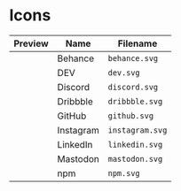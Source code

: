 <script setup>
import behance from "../icons/behance.svg?raw";
import dev from "../icons/dev.svg?raw";
import discord from "../icons/discord.svg?raw";
import dribbble from "../icons/dribbble.svg?raw";
import github from "../icons/github.svg?raw";
import instagram from "../icons/instagram.svg?raw";
import linkedin from "../icons/linkedin.svg?raw";
import mastodon from "../icons/mastodon.svg?raw";
import npm from "../icons/npm.svg?raw";

import Icon from "./components/Icon.vue";
</script>

# Icons

| Preview                      | Name      | Filename        |
| ---------------------------- | --------- | --------------- |
| <Icon :svgRaw="behance" />   | Behance   | `behance.svg`   |
| <Icon :svgRaw="dev" />       | DEV       | `dev.svg`       |
| <Icon :svgRaw="discord" />   | Discord   | `discord.svg`   |
| <Icon :svgRaw="dribbble" />  | Dribbble  | `dribbble.svg`  |
| <Icon :svgRaw="github" />    | GitHub    | `github.svg`    |
| <Icon :svgRaw="instagram" /> | Instagram | `instagram.svg` |
| <Icon :svgRaw="linkedin" />  | LinkedIn  | `linkedin.svg`  |
| <Icon :svgRaw="mastodon" />  | Mastodon  | `mastodon.svg`  |
| <Icon :svgRaw="npm" />       | npm       | `npm.svg`       |
